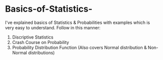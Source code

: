 # Basics-of-Statistics-

I've explained basics of Statistics & Probabilities with examples which is very easy to understand.
Follow in this manner:

1. Discriptive Statistics
2. Crash Course on Probability
3. Probability Distribution Function (Also covers Normal distribution & Non-Normal distributions)
